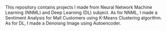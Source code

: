 This repository contains projects I made from Neural Network Machine Learning (NNML) and Deep Learning (DL) subject.
As for NNML, I made a Sentiment Analysis for Mall Customers using K-Means Clustering algorithm.
As for DL, I made a Denoisng Image using Autoencoder.
